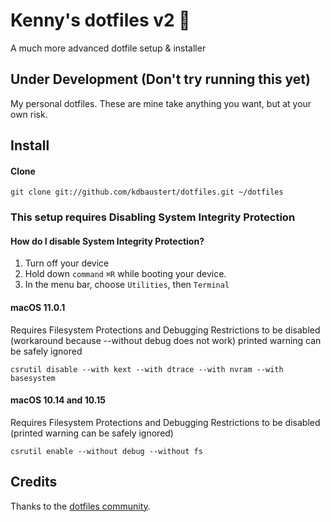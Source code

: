# Kenny's dotfiles v2 

A much more advanced dotfile setup & installer

## Under Development (Don't try running this yet)

My personal dotfiles. These are mine take anything you want, but at your own risk.

## Install

#### Clone

```
git clone git://github.com/kdbaustert/dotfiles.git ~/dotfiles
```

### This setup requires Disabling System Integrity Protection

#### How do I disable System Integrity Protection?

1. Turn off your device
2. Hold down `command` `⌘R` while booting your device.
3. In the menu bar, choose `Utilities`, then `Terminal`

#### macOS 11.0.1

Requires Filesystem Protections and Debugging Restrictions to be disabled (workaround because --without debug does not work) printed warning can be safely ignored

```
csrutil disable --with kext --with dtrace --with nvram --with basesystem
```

#### macOS 10.14 and 10.15

Requires Filesystem Protections and Debugging Restrictions to be disabled (printed warning can be safely ignored)

```
csrutil enable --without debug --without fs
```

## Credits

Thanks to the [dotfiles community](https://dotfiles.github.io).
